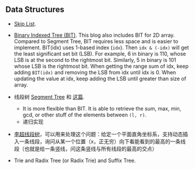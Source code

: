 
## Data Structures
* [Skip List](https://en.wikipedia.org/wiki/Skip_list). 

* [Binary Indexed Tree (BIT)](https://medium.com/@adityakumar_98609/fenwick-tree-binary-index-tree-aca7824d9c2a). This blog also includes BIT for 2D array. Compared to Segment Tree, BIT requires less space and is easier to implement.  BIT(idx) uses 1-based index (`idx`). Then `idx & (-idx)` will get the least significant set bit (LSB). For example, 6 in binary is 110, whose LSB is at the second to the rightmost bit. Similarly, 5 in binary is 101 whose LSB is the rightmost bit. When getting the range sum of idx, keep adding `BIT(idx)` and removing the LSB from idx until idx is 0. When updating the value at idx, keep adding the LSB until greater than size of array.

* 线段树 [Segment Tree](https://www.geeksforgeeks.org/segment-tree-set-1-sum-of-given-range/) 和 [这篇](https://zhuanlan.zhihu.com/p/261880675).  
  * It is more flexible than BIT. It is able to retrieve the sum, max, min, gcd, or other stuff of the elements between `(l, r)`.
  * 递归实现

* [李超线段树](https://zhuanlan.zhihu.com/p/64946571)，可以用来处理这个问题：给定一个平面直角坐标系，支持动态插入一条线段，询问从某一个位置（x，正无穷）向下看能看到的最高的一条线段（也就是给一条竖线，问这条竖线与所有线段的最高的交点）

* Trie and Radix Tree (or Radix Trie) and Suffix Tree.